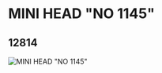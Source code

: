 # MINI HEAD "NO 1145"
## 12814
![MINI HEAD "NO 1145"](https://lc-www-live-s.legocdn.com/media/bricks/5/2/6021851.jpg)